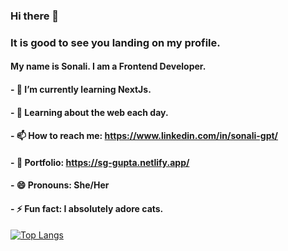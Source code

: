 ### Hi there 👋
###  It is good to see you landing on my profile.
#### My name is Sonali. I am a Frontend Developer.
#### - 🔭 I’m currently learning NextJs.
#### - 🌱 Learning about the web each day.
#### - 📫 How to reach me: https://www.linkedin.com/in/sonali-gpt/
#### - :pushpin: Portfolio: https://sg-gupta.netlify.app/
#### - 😄 Pronouns: She/Her
#### - ⚡ Fun fact: I absolutely adore cats.


[![Top Langs](https://github-readme-stats.vercel.app/api/top-langs/?username=slytherin20)](https://github.com/anuraghazra/github-readme-stats)
